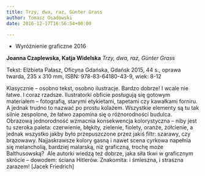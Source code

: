 ```yaml
---
title: Trzy, dwa, raz, Günter Grass
author: Tomasz Osadowski
date: 2016-12-17T16:56:54+00:00

---
```

  * Wyróżnienie graficzne 2016

**Joanna Czaplewska, Katja Widelska** _Trzy, dwa, raz, Günter Grass_

Tekst: Elżbieta Pałasz, Oficyna Gdańska, Gdańsk 2015, 44 s., oprawa twarda, 235 x 310 mm, ISBN: 978-83-64180-43-9, wiek: 8-12



Klasycznie – osobno tekst, osobno ilustracje. Bardzo dobrze! I wcale nie łatwe. I coraz rzadsze. Ilustratorki obficie posługują się gotowym materiałem – fotografią, starymi etykietami, tapetami czy kawałkami forniru. A jednak trudno to nazwać po prostu kolażem. Wszystkie elementy są tu tak silnie zespolone, że łatwo zapomina się o różnorodności budulca. Obrazową jednorodność wzmacnia konsekwencja kolorystyczna – niby jest tu szeroka paleta: czerwienie, błękity, zielenie, fiolety, oranże, żółcienie, a jednak wszystko jakby było przepuszczone przez jakiś filtr: szarawy, czy brązowawy. Najjaskrawsze kolory gasną i nawet scena cyrkowa napełnia się melancholią, bardziej malarską, niż graficzną, trochę może Balthusowską?  Ale autorki wiedzą też dobrze, jaka siła tkwi w graficznym skrócie – dowodem: ściana Hitlerów. Znakomita: i śmieszna, i straszna zarazem! [Jacek Friedrich]


